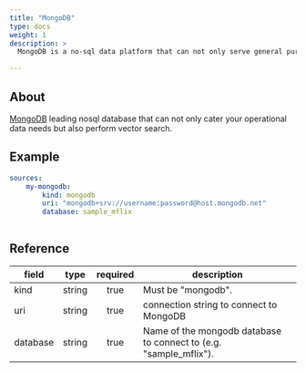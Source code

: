 ```yaml
---
title: "MongoDB"
type: docs
weight: 1
description: >
  MongoDB is a no-sql data platform that can not only serve general purpose data requirements also perform VectorSearch where both operational data and embeddings used of search can reside in same document.

---
```


## About

[MongoDB][mongodb-docs] leading nosql database that can not only cater your operational data needs but also perform vector search.

[mongodb-docs]: https://www.mongodb.com/docs/atlas/atlas-vector-search/vector-search-overview/

## Example

```yaml
sources:
    my-mongodb:
        kind: mongodb
        uri: "mongodb+srv://username:password@host.mongodb.net"
        database: sample_mflix
        
```


## Reference

| **field** | **type** | **required** | **description**                                                   |
|-----------|:--------:|:------------:|-------------------------------------------------------------------|
| kind      |  string  |     true     | Must be "mongodb".                                                |
| uri       |  string  |     true     | connection string to connect to MongoDB                           |                      |
| database  |  string  |     true     | Name of the mongodb database to connect to (e.g. "sample_mflix"). |